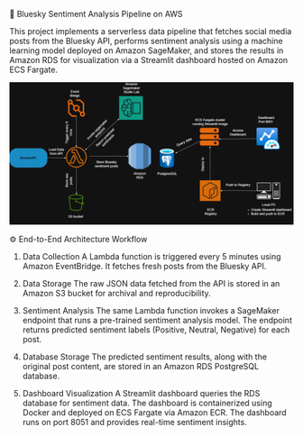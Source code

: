 🔷 Bluesky Sentiment Analysis Pipeline on AWS

This project implements a serverless data pipeline that fetches social media posts from the Bluesky API, performs sentiment analysis using a machine learning model deployed on Amazon SageMaker, and stores the results in Amazon RDS for visualization via a Streamlit dashboard hosted on Amazon ECS Fargate.

![Architecture Diagram](Architecture.png)

⚙️ End-to-End Architecture Workflow

1. Data Collection
A Lambda function is triggered every 5 minutes using Amazon EventBridge.
It fetches fresh posts from the Bluesky API.

2. Data Storage
The raw JSON data fetched from the API is stored in an Amazon S3 bucket for archival and reproducibility.

3. Sentiment Analysis
The same Lambda function invokes a SageMaker endpoint that runs a pre-trained sentiment analysis model.
The endpoint returns predicted sentiment labels (Positive, Neutral, Negative) for each post.

4. Database Storage
The predicted sentiment results, along with the original post content, are stored in an Amazon RDS PostgreSQL database.

5. Dashboard Visualization
A Streamlit dashboard queries the RDS database for sentiment data.
The dashboard is containerized using Docker and deployed on ECS Fargate via Amazon ECR.
The dashboard runs on port 8051 and provides real-time sentiment insights.


